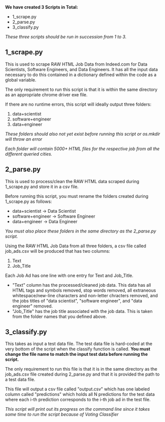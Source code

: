 **We have created 3 Scripts in Total:**
- 1_scrape.py
- 2_parse.py
- 3_classify.py

*These three scripts should be run in succession from 1 to 3.*


## 1_scrape.py
This is used to scrape RAW HTML Job Data from Indeed.com for Data Scientists, Software Engineers, and Data Engineers.
It has all the input data necessary to do this contained in a dictionary defined within the code as a global variable.

The only requirement to run this script is that it is within the same directory as an appropriate chrome driver exe file.

If there are no runtime errors, this script will ideally output three folders:
1. data+scientist
2. software+engineer
3. data+engineer

*These folders should also not yet exist before running this script or os.mkdir will throw an error*

*Each folder will contain 5000+ HTML files for the respective job from all the different queried cities.*


## 2_parse.py
This is used to process/clean the RAW HTML data scraped during 1_scrape.py and store it in a csv file.

Before running this script, you must rename the folders created during 1_scrape.py as follows:
- data+scientist -> Data Scientist
- software+engineer -> Software Engineer
- data+engineer -> Data Engineer

*You must also place these folders in the same directory as the 2_parse.py script.*

Using the RAW HTML Job Data from all three folders, a csv file called job_ads.csv will be produced that has two columns:
1. Text
2. Job_Title

Each Job Ad has one line with one entry for Text and Job_Title.
- "Text" column has the processed/cleaned job data.  This data has all HTML tags and symbols removed, stop words removed, all extraneous whitespace/new-line characters and non-letter chracters removed, and the jobs titles of "data scientist", "software engineer", and "data engineer" removed.
- "Job_Title" has the job title associated with the job data.  This is taken from the folder names that you defined above.


## 3_classify.py
This takes as input a test data file.  The test data file is hard-coded at the very bottom of the script when the classify function is called.  **You must change the file name to match the input test data before running the script.**

The only requirement to run this file is that it is in the same directory as the job_ads.csv file created during 2_parse.py and that it is provided the path to a test data file.

This file will output a csv file called "output.csv" which has one labeled column called "predictions" which holds all N predictions for the test data where each i-th prediction corresponds to the i-th job ad in the test file.

*This script will print out its progress on the command line since it takes some time to run the script because of Voting Classifier*
